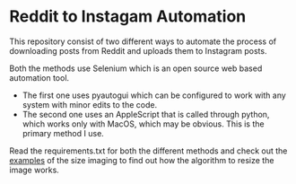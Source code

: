 # Reddit to Instagam Automation
This repository consist of two different ways to automate the process of downloading posts from Reddit and uploads them to Instagram posts. 

Both the methods use Selenium which is an open source web based automation tool. 
* The first one uses pyautogui which can be configured to work with any system with minor edits to the code. 
* The second one uses an AppleScript that is called through python, which works only with MacOS, which may be obvious. This is the primary method I use.

Read the requirements.txt for both the different methods and check out the [examples](https://github.com/Vaansh/Reddit-to-Instagam-Automation/tree/master/resize%20image%20examples) of the size imaging to find out how the algorithm to resize the image works.
